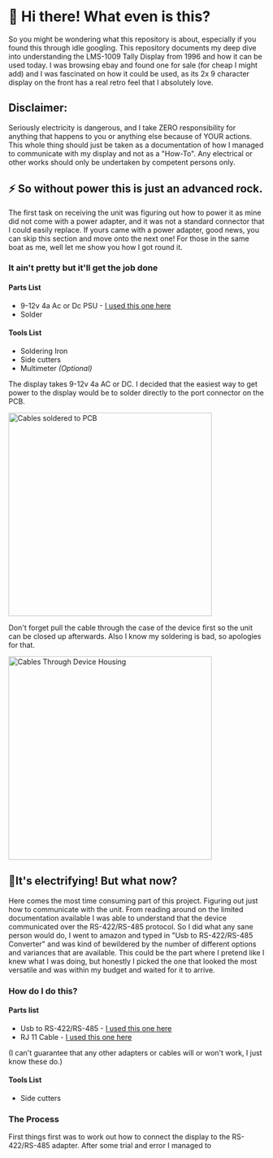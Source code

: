 # 👋 Hi there! What even is this?
So you might be wondering what this repository is about, especially if you found this through idle googling. This repository documents my deep dive into understanding the LMS-1009 Tally Display from 1996 and how it can be used today. I was browsing ebay and found one for sale (for cheap I might add) and I was fascinated on how it could be used, as its 2x 9 character display on the front has a real retro feel that I absolutely love. 
## Disclaimer:
Seriously electricity is dangerous, and I take ZERO responsibility for anything that happens to you or anything else because of YOUR actions. This whole thing should just be taken as a documentation of how I managed to communicate with my display and not as a "How-To". Any electrical or other works should only be undertaken by competent persons only.
## ⚡ So without power this is just an advanced rock.
The first task on receiving the unit was figuring out how to power it as mine did not come with a power adapter, and it was not a standard connector that I could easily replace. If yours came with a power adapter, good news, you can skip this section and move onto the next one! For those in the same boat as me, well let me show you how I got round it.
### It ain't pretty but it'll get the job done
#### Parts List
- 9-12v 4a Ac or Dc PSU - [I used this one here](https://www.amazon.co.uk/Adapter-100-240V-50-60hz-Transformer-5-5x2-5mm-12V-4A-Power-Supply/dp/B0915Y3Y2Q/ref=sr_1_3)
- Solder
#### Tools List
- Soldering Iron
- Side cutters
- Multimeter _(Optional)_

The display takes 9-12v 4a AC or DC. I decided that the easiest way to get power to the display would be to solder directly to the port connector on the PCB.

<img src="https://cdn.discordapp.com/attachments/816645352215150602/1087513696546324480/IMG_20230320_224318.jpg"
     alt="Cables soldered to PCB"
     width="400"/>

Don't forget pull the cable through the case of the device first so the unit can be closed up afterwards. Also I know my soldering is bad, so apologies for that.

<img src="https://cdn.discordapp.com/attachments/816645352215150602/1087512351303020604/IMG_20230320_225050.jpg"
     alt="Cables Through Device Housing"
     width="400"/>

## 🤔It's electrifying! But what now?
Here comes the most time consuming part of this project. Figuring out just how to communicate with the unit. From reading around on the limited documentation available I was able to understand that the device communicated over the RS-422/RS-485 protocol. So I did what any sane person would do, I went to amazon and typed in "Usb to RS-422/RS-485 Converter" and was kind of bewildered by the number of different options and variances that are available. This could be the part where I pretend like I knew what I was doing, but honestly I picked the one that looked the most versatile and was within my budget and waited for it to arrive.
### How do I do this?
#### Parts list
- Usb to RS-422/RS-485 - [I used this one here](https://www.amazon.co.uk/DSD-TECH-SH-U11F-Industrial-Application-White/dp/B083XSG1RG)
- RJ 11 Cable - [I used this one here](https://www.amazon.co.uk/dp/B000MSPID4)

(I can't guarantee that any other adapters or cables will or won't work, I just know these do.)
#### Tools List
- Side cutters
### The Process
First things first was to work out how to connect the display to the RS-422/RS-485 adapter. After some trial and error I managed to 
